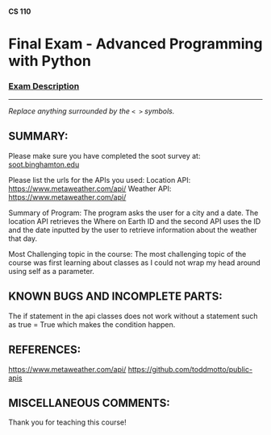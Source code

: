 #### CS 110
# Final Exam - Advanced Programming with Python

### [Exam Description](https://docs.google.com/document/d/1FI-WV95nSTK1JMg5j5sKhxcbl46DPVPkBrxC3FMo45g/edit?usp=sharing)

***

_Replace anything surrounded by the `< >` symbols._

## SUMMARY:
Please make sure you have completed the soot survey at:
    [soot.binghamton.edu](https://soot.binghamton.edu)

Please list the urls for the APIs you used:
Location API: https://www.metaweather.com/api/ 
Weather API: https://www.metaweather.com/api/

Summary of Program: The program asks the user for a city and a date. The location API retrieves the Where on Earth ID and the second API uses the ID and the date inputted by the user to retrieve information about the weather that day. 

Most Challenging topic in the course:
  The most challenging topic of the course was first learning about classes as I could not wrap my head around using self as a parameter.

## KNOWN BUGS AND INCOMPLETE PARTS: 
The if statement in the api classes does not work without a statement such as true = True which makes the condition happen.
 

## REFERENCES:
 https://www.metaweather.com/api/
 https://github.com/toddmotto/public-apis


## MISCELLANEOUS COMMENTS:
 Thank you for teaching this course!
